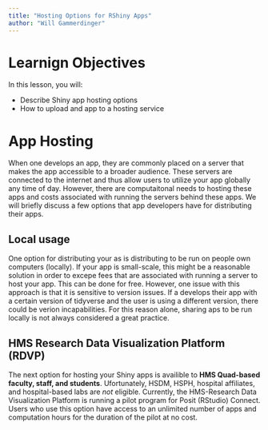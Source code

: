 ```yaml
---
title: "Hosting Options for RShiny Apps"
author: "Will Gammerdinger"
---
```


# Learnign Objectives

In this lesson, you will:

- Describe Shiny app hosting options
- How to upload and app to a hosting service

# App Hosting

When one develops an app, they are commonly placed on a server that makes the app accessible to a broader audience. These servers are connected to the internet and thus allow users to utilize your app globally any time of day. However, there are computaitonal needs to hosting these apps and costs associated with running the servers behind these apps. We will briefly discuss a few options that app developers have for distributing their apps. 

## Local usage

One option for distributing your as is distributing to be run on people own computers (locally). If your app is small-scale, this might be a reasonable solution in order to excepe fees that are associated with running a server to host your app. This can be done for free. However, one issue with this approach is that it is sensitive to version issues. If a develops their app with a certain version of tidyverse and the user is using a different version, there could be verion incapabilities. For this reason alone, sharing aps to be run locally is not always considered a great practice.

## HMS Research Data Visualization Platform (RDVP)

The next option for hosting your Shiny apps is availible to **HMS Quad-based faculty, staff, and students**. Ufortunately, HSDM, HSPH, hospital affiliates, and hospital-based labs are _not_ eligible. Currently, the HMS-Research Data Visualization Platform is running a pilot program for Posit (RStudio) Connect. Users who use this option have access to an unlimited number of apps and computation hours for the duration of the pilot at no cost. 
